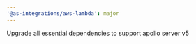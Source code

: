 ```yaml
---
'@as-integrations/aws-lambda': major
---
```


Upgrade all essential dependencies to support apollo server v5
